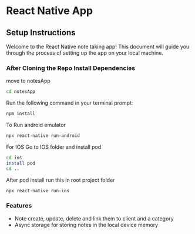# React Native App

## Setup Instructions

Welcome to the React Native note taking app! This document will guide you through the process of setting up the app on your local machine.

### After Cloning the Repo Install Dependencies

move to notesApp

```sh
cd notesApp
```


Run the following command in your terminal prompt:

```sh
npm install
```
To Run android emulator

```sh
npx react-native run-android
```

For IOS
Go to IOS folder and install pod

```sh
cd ios
install pod
cd ..
```
After pod install run this in root project folder

```sh
npx react-native run-ios
```

### Features
- Note create, update, delete and link them to client and a category
- Async storage for storing notes in the local device memory



